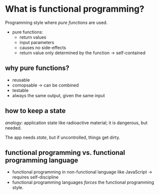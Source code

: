 # What is functional programming?

Programming style where _pure functions_ are used.

* pure functions:
  * return values
  * input parameters
  * causes no side-effects
  * return value only determined by the function -> self-contained

## why pure functions?

* reusable
* comopsable -> can be combined
* testable
* always the same output, given the same input

## how to keep a state

_analogy_: application state like radioactive material; it is dangerous, but needed.

The app needs _state_, but if uncontrolled, things get dirty.

## functional programming vs. functional programming language

* functional programming in non-functional language like JavaScript -> requires self-discipline
* functional programming languages _forces_ the functional programming style.  
